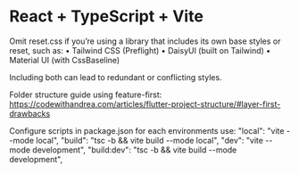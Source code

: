 # React + TypeScript + Vite

Omit reset.css if you’re using a library that includes its own base styles or reset, such as:
	•	Tailwind CSS (Preflight)
	•	DaisyUI (built on Tailwind)
	•	Material UI (with CssBaseline)

Including both can lead to redundant or conflicting styles.

Folder structure guide using feature-first:
https://codewithandrea.com/articles/flutter-project-structure/#layer-first-drawbacks

Configure scripts in package.json for each environments use:
"local": "vite --mode local",
"build": "tsc -b && vite build --mode local",
"dev": "vite --mode development",
"build:dev": "tsc -b && vite build --mode development",
